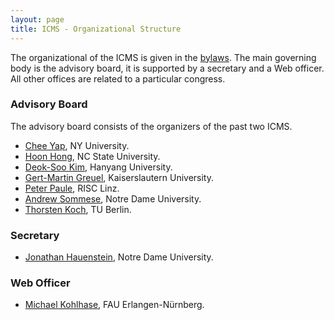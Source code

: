 ```yaml
---
layout: page
title: ICMS - Organizational Structure
---
```


The organizational of the ICMS is given in the [bylaws](/bylaws/). The main governing body is the advisory board, it is supported by a secretary and a Web officer. All other offices are related to a particular congress. 

### Advisory Board

The advisory board consists of the organizers of the past two ICMS.

 * [Chee Yap](mailto:yap@cs.nyu.edu), NY University.
 * [Hoon Hong](mailto:hong@ncsu.edu), NC State University.
 * [Deok-Soo Kim](mailto:dskim@hanyang.ac.kr), Hanyang University.
 * [Gert-Martin Greuel](mailto:greuel@mathematik.uni-kl.de), Kaiserslautern University.
 * [Peter Paule](mailto:Peter.Paule@risc.uni-linz.ac.at), RISC Linz.
 * [Andrew Sommese](mailto:sommese@nd.edu), Notre Dame University.
 * [Thorsten Koch](mailto:koch@zib.de), TU Berlin.

### Secretary

 * [Jonathan Hauenstein](mailto:hauenstein@nd.edu), Notre Dame University.

### Web Officer

* [Michael Kohlhase](mailto:michael.kohlhase@fau.de), FAU Erlangen-Nürnberg.
